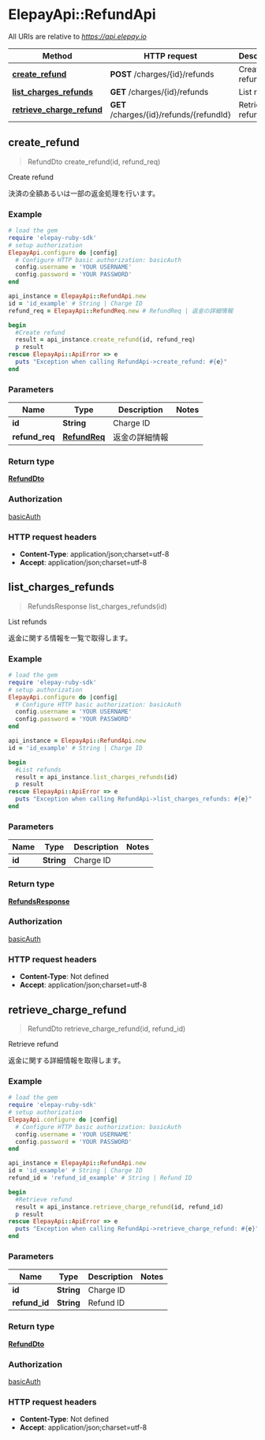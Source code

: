 # ElepayApi::RefundApi

All URIs are relative to *https://api.elepay.io*

Method | HTTP request | Description
------------- | ------------- | -------------
[**create_refund**](RefundApi.md#create_refund) | **POST** /charges/{id}/refunds | Create refund
[**list_charges_refunds**](RefundApi.md#list_charges_refunds) | **GET** /charges/{id}/refunds | List refunds
[**retrieve_charge_refund**](RefundApi.md#retrieve_charge_refund) | **GET** /charges/{id}/refunds/{refundId} | Retrieve refund



## create_refund

> RefundDto create_refund(id, refund_req)

Create refund

決済の全額あるいは一部の返金処理を行います。

### Example

```ruby
# load the gem
require 'elepay-ruby-sdk'
# setup authorization
ElepayApi.configure do |config|
  # Configure HTTP basic authorization: basicAuth
  config.username = 'YOUR USERNAME'
  config.password = 'YOUR PASSWORD'
end

api_instance = ElepayApi::RefundApi.new
id = 'id_example' # String | Charge ID
refund_req = ElepayApi::RefundReq.new # RefundReq | 返金の詳細情報

begin
  #Create refund
  result = api_instance.create_refund(id, refund_req)
  p result
rescue ElepayApi::ApiError => e
  puts "Exception when calling RefundApi->create_refund: #{e}"
end
```

### Parameters


Name | Type | Description  | Notes
------------- | ------------- | ------------- | -------------
 **id** | **String**| Charge ID | 
 **refund_req** | [**RefundReq**](RefundReq.md)| 返金の詳細情報 | 

### Return type

[**RefundDto**](RefundDto.md)

### Authorization

[basicAuth](../README.md#basicAuth)

### HTTP request headers

- **Content-Type**: application/json;charset=utf-8
- **Accept**: application/json;charset=utf-8


## list_charges_refunds

> RefundsResponse list_charges_refunds(id)

List refunds

返金に関する情報を一覧で取得します。

### Example

```ruby
# load the gem
require 'elepay-ruby-sdk'
# setup authorization
ElepayApi.configure do |config|
  # Configure HTTP basic authorization: basicAuth
  config.username = 'YOUR USERNAME'
  config.password = 'YOUR PASSWORD'
end

api_instance = ElepayApi::RefundApi.new
id = 'id_example' # String | Charge ID

begin
  #List refunds
  result = api_instance.list_charges_refunds(id)
  p result
rescue ElepayApi::ApiError => e
  puts "Exception when calling RefundApi->list_charges_refunds: #{e}"
end
```

### Parameters


Name | Type | Description  | Notes
------------- | ------------- | ------------- | -------------
 **id** | **String**| Charge ID | 

### Return type

[**RefundsResponse**](RefundsResponse.md)

### Authorization

[basicAuth](../README.md#basicAuth)

### HTTP request headers

- **Content-Type**: Not defined
- **Accept**: application/json;charset=utf-8


## retrieve_charge_refund

> RefundDto retrieve_charge_refund(id, refund_id)

Retrieve refund

返金に関する詳細情報を取得します。

### Example

```ruby
# load the gem
require 'elepay-ruby-sdk'
# setup authorization
ElepayApi.configure do |config|
  # Configure HTTP basic authorization: basicAuth
  config.username = 'YOUR USERNAME'
  config.password = 'YOUR PASSWORD'
end

api_instance = ElepayApi::RefundApi.new
id = 'id_example' # String | Charge ID
refund_id = 'refund_id_example' # String | Refund ID

begin
  #Retrieve refund
  result = api_instance.retrieve_charge_refund(id, refund_id)
  p result
rescue ElepayApi::ApiError => e
  puts "Exception when calling RefundApi->retrieve_charge_refund: #{e}"
end
```

### Parameters


Name | Type | Description  | Notes
------------- | ------------- | ------------- | -------------
 **id** | **String**| Charge ID | 
 **refund_id** | **String**| Refund ID | 

### Return type

[**RefundDto**](RefundDto.md)

### Authorization

[basicAuth](../README.md#basicAuth)

### HTTP request headers

- **Content-Type**: Not defined
- **Accept**: application/json;charset=utf-8

